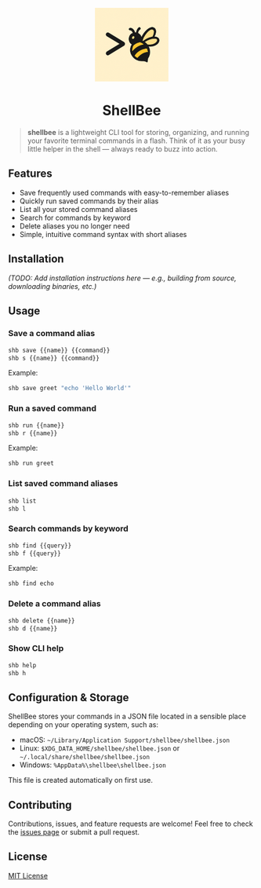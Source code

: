<p align="center">
  <img src="assets/shellbee-logo.png" alt="ShellBee Logo" width="150">
</p>

<h1 align="center">ShellBee</h1>

> **shellbee** is a lightweight CLI tool for storing, organizing, and running your favorite terminal commands in a flash. Think of it as your busy little helper in the shell — always ready to buzz into action.

## Features

- Save frequently used commands with easy-to-remember aliases
- Quickly run saved commands by their alias
- List all your stored command aliases
- Search for commands by keyword
- Delete aliases you no longer need
- Simple, intuitive command syntax with short aliases

## Installation

_(TODO: Add installation instructions here — e.g., building from source, downloading binaries, etc.)_

## Usage

### Save a command alias

```
shb save {{name}} {{command}}
shb s {{name}} {{command}}
```

Example:

```bash
shb save greet "echo 'Hello World'"
```

### Run a saved command

```
shb run {{name}}
shb r {{name}}
```

Example:

```bash
shb run greet
```

### List saved command aliases

```
shb list
shb l
```

### Search commands by keyword

```
shb find {{query}}
shb f {{query}}
```

Example:

```bash
shb find echo
```

### Delete a command alias

```
shb delete {{name}}
shb d {{name}}
```

### Show CLI help

```
shb help
shb h
```

## Configuration & Storage

ShellBee stores your commands in a JSON file located in a sensible place depending on your operating system, such as:

- macOS: `~/Library/Application Support/shellbee/shellbee.json`
- Linux: `$XDG_DATA_HOME/shellbee/shellbee.json` or `~/.local/share/shellbee/shellbee.json`
- Windows: `%AppData%\shellbee\shellbee.json`

This file is created automatically on first use.

## Contributing

Contributions, issues, and feature requests are welcome! Feel free to check the [issues page](#) or submit a pull request.

## License

[MIT License](https://github.com/EugenVolosciuc/shellbee/blob/main/LICENSE.md)
